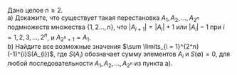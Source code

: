 Дано целое $n \geq 2$.
<br> a) Докажите, что существует такая перестановка $A_{1}, A_{2},\ldots , A_{2^{n}}$ подмножеств множества $\{1,2 \ldots  ,n\}$, что $|A_{i+1}| = |A_{i}| + 1$ или $|A_{i}| - 1$ при $i = 1,2,3,\ldots , 2^{n}$, и $A_{2^{n} + 1} = A_{1}$.
<br> b) Найдите все возможные значения $\sum \limits_{i = 1}^{2^n} (-1)^{i}S(A_{i})$, где $S(A_{i})$ обозначает сумму элементов $A_{i}$ и $S(\emptyset) = 0$, для любой последовательности $A_{1},A_{2},\ldots ,A_{2^n}$ из пункта a).